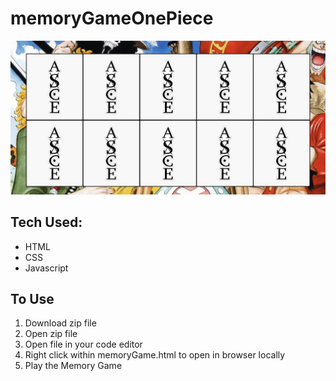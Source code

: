 # memoryGameOnePiece

![One Piece Board image](image/onePieceBoard.png)

## Tech Used:
- HTML
- CSS
- Javascript

## To Use

1. Download zip file
2. Open zip file
3. Open file in your code editor
4. Right click within memoryGame.html to open in browser locally
5. Play the Memory Game